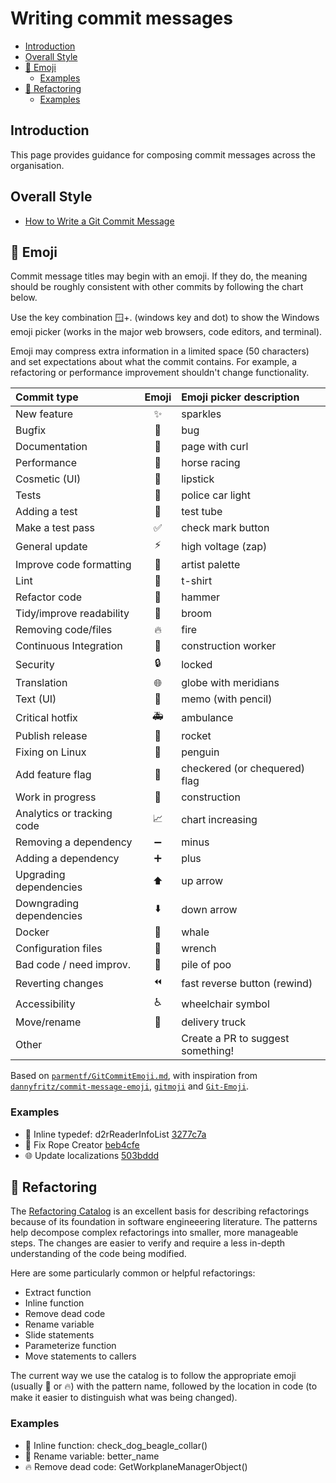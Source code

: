 <!-- omit in toc -->
# Writing commit messages

- [Introduction](#introduction)
- [Overall Style](#overall-style)
- [🙂 Emoji](#-emoji)
  - [Examples](#examples)
- [🔨 Refactoring](#-refactoring)
  - [Examples](#examples-1)

## Introduction

This page provides guidance for composing commit messages across the
organisation.

## Overall Style

* [How to Write a Git Commit Message](https://cbea.ms/git-commit/)

## 🙂 Emoji

Commit message titles may begin with an emoji. If they do, the meaning should
be roughly consistent with other commits by following the chart below.

Use the key combination 🪟+. (windows key and dot) to show the Windows emoji picker
(works in the major web browsers, code editors, and terminal).

Emoji may compress extra information in a limited space (50 characters) and set
expectations about what the commit contains. For example, a refactoring or
performance improvement shouldn't change functionality.


| Commit type                | Emoji | Emoji picker description          |
| :------------------------- | :---: | :-------------------------------- |
| New feature                |   ✨   | sparkles                          |
| Bugfix                     |   🐛   | bug                               |
| Documentation              |   📃   | page with curl                    |
| Performance                |   🏇   | horse racing                      |
| Cosmetic (UI)              |   💄   | lipstick                          |
| Tests                      |   🚨   | police car light                  |
| Adding a test              |   🧪   | test tube                         |
| Make a test pass           |   ✅   | check mark button                 |
| General update             |   ⚡   | high voltage (zap)                |
| Improve code formatting    |   🎨   | artist palette                    |
| Lint                       |   👕   | t-shirt                           |
| Refactor code              |   🔨   | hammer                            |
| Tidy/improve readability   |   🧹   | broom                             |
| Removing code/files        |   🔥   | fire                              |
| Continuous Integration     |   👷   | construction worker               |
| Security                   |   🔒   | locked                            |
| Translation                |   🌐   | globe with meridians              |
| Text (UI)                  |   📝   | memo (with pencil)                |
| Critical hotfix            |   🚑   | ambulance                         |
| Publish release            |   🚀   | rocket                            |
| Fixing on Linux            |   🐧   | penguin                           |
| Add feature flag           |   🏁   | checkered (or chequered) flag     |
| Work in progress           |   🚧   | construction                      |
| Analytics or tracking code |   📈   | chart increasing                  |
| Removing a dependency      |   ➖   | minus                             |
| Adding a dependency        |   ➕   | plus                              |
| Upgrading dependencies     |   ⬆️   | up arrow                          |
| Downgrading dependencies   |   ⬇️   | down arrow                        |
| Docker                     |   🐳   | whale                             |
| Configuration files        |   🔧   | wrench                            |
| Bad code / need improv.    |   💩   | pile of poo                       |
| Reverting changes          |   ⏪   | fast reverse button (rewind)      |
| Accessibility              |   ♿   | wheelchair symbol                 |
| Move/rename                |   🚚   | delivery truck                    |
| Other                      |       | Create a PR to suggest something! |

Based on
[`parmentf/GitCommitEmoji.md`](https://gist.github.com/parmentf/035de27d6ed1dce0b36a),
with inspiration from
[`dannyfritz/commit-message-emoji`](https://github.com/dannyfritz/commit-message-emoji),
[`gitmoji`](https://gitmoji.carloscuesta.me/) and [`Git-Emoji`](https://babakks.github.io/article/2020/07/03/emojis-in-git-commit-messages.html).

### Examples

* 🔨 Inline typedef: d2rReaderInfoList [3277c7a](https://github.com/carveco/carveco/commit/3277c7a6f368102e393d01fefc87b3914d063e9a)
* 🐛 Fix Rope Creator [beb4cfe](https://github.com/carveco/carveco/commit/beb4cfe3f3f6ccc87731438dfcc5fe0523cb0efe)
* 🌐 Update localizations [503bddd](https://github.com/carveco/carveco/commit/503bddd9e795b1a18a1fd49cea0dabef40dda38f)

## 🔨 Refactoring

The [Refactoring Catalog](https://refactoring.com/catalog/) is an excellent
basis for describing refactorings because of its foundation in software
engineeering literature. The patterns help decompose complex refactorings into
smaller, more manageable steps. The changes are easier to verify and require a
less in-depth understanding of the code being modified.

Here are some particularly common or helpful refactorings:
* Extract function
* Inline function
* Remove dead code
* Rename variable
* Slide statements
* Parameterize function
* Move statements to callers

The current way we use the catalog is to follow the appropriate emoji (usually
🔨 or 🔥) with the pattern name, followed by the location in code (to make it
easier to distinguish what was being changed).

### Examples

* 🔨 Inline function: check_dog_beagle_collar()
* 🔨 Rename variable: better_name
* 🔥 Remove dead code: GetWorkplaneManagerObject()
